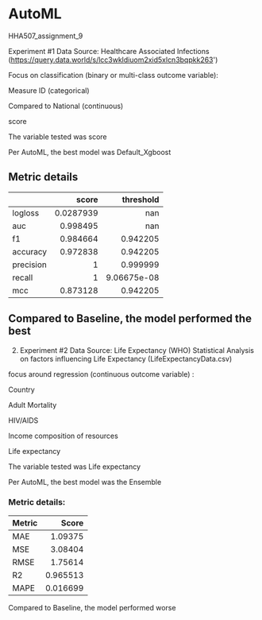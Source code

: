 # AutoML
HHA507_assignment_9

Experiment #1
Data Source:  Healthcare Associated Infections (https://query.data.world/s/lcc3wkldiuom2xid5xlcn3bqpkk263')

Focus on classification (binary or multi-class outcome variable):

Measure ID (categorical)

Compared to National (continuous)

score

The variable tested was score

Per AutoML, the best model was Default_Xgboost

## Metric details
|           |     score |     threshold |
|:----------|----------:|--------------:|
| logloss   | 0.0287939 | nan           |
| auc       | 0.998495  | nan           |
| f1        | 0.984664  |   0.942205    |
| accuracy  | 0.972838  |   0.942205    |
| precision | 1         |   0.999999    |
| recall    | 1         |   9.06675e-08 |
| mcc       | 0.873128  |   0.942205    |

Compared to Baseline, the model performed the best
---------------------------------------------------------------------------------------------------------------------------------------------
2. Experiment #2
Data Source: Life Expectancy (WHO) Statistical Analysis on factors influencing Life Expectancy (LifeExpectancyData.csv)

focus around regression (continuous outcome variable) :

 Country
 
 Adult Mortality
 
 HIV/AIDS
 
 Income composition of resources
 
 Life expectancy
 
The variable tested was Life expectancy

Per AutoML, the best model was the Ensemble

### Metric details:
| Metric   |    Score |
|:---------|---------:|
| MAE      | 1.09375  |
| MSE      | 3.08404  |
| RMSE     | 1.75614  |
| R2       | 0.965513 |
| MAPE     | 0.016699 |

Compared to Baseline, the model performed worse

